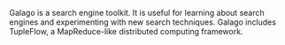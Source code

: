 Galago is a search engine toolkit.  It is useful for learning about search engines and experimenting with new search techniques.  Galago includes TupleFlow, a MapReduce-like distributed computing framework.
